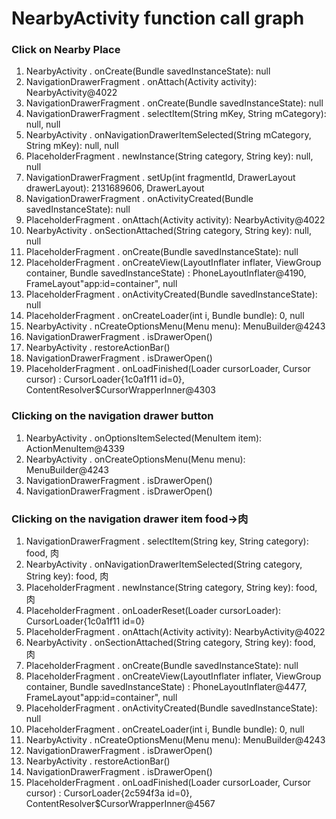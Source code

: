 # NearbyActivity function call graph
### Click on Nearby Place
1.  NearbyActivity           . onCreate(Bundle savedInstanceState): null
2.  NavigationDrawerFragment . onAttach(Activity activity): NearbyActivity@4022
3.  NavigationDrawerFragment . onCreate(Bundle savedInstanceState): null
4.  NavigationDrawerFragment . selectItem(String mKey, String mCategory): null, null
5.  NearbyActivity           . onNavigationDrawerItemSelected(String mCategory, String mKey): null, null
6.  PlaceholderFragment      . newInstance(String category, String key): null, null
7.  NavigationDrawerFragment . setUp(int fragmentId, DrawerLayout drawerLayout): 2131689606, DrawerLayout
8.  NavigationDrawerFragment . onActivityCreated(Bundle savedInstanceState): null
9.  PlaceholderFragment      . onAttach(Activity activity): NearbyActivity@4022
10. NearbyActivity           . onSectionAttached(String category, String key): null, null
11. PlaceholderFragment      . onCreate(Bundle savedInstanceState): null
12. PlaceholderFragment      . onCreateView(LayoutInflater inflater, ViewGroup container, Bundle savedInstanceState)
                               : PhoneLayoutInflater@4190, FrameLayout"app:id=container", null
13. PlaceholderFragment      . onActivityCreated(Bundle savedInstanceState): null
14. PlaceholderFragment      . onCreateLoader(int i, Bundle bundle): 0, null
15. NearbyActivity           . nCreateOptionsMenu(Menu menu): MenuBuilder@4243
16. NavigationDrawerFragment . isDrawerOpen()
17. NearbyActivity           . restoreActionBar()
18. NavigationDrawerFragment . isDrawerOpen()
19. PlaceholderFragment      . onLoadFinished(Loader<Cursor> cursorLoader, Cursor cursor)
                               : CursorLoader{1c0a1f11 id=0}, ContentResolver$CursorWrapperInner@4303

### Clicking on the navigation drawer button
1.  NearbyActivity           . onOptionsItemSelected(MenuItem item): ActionMenuItem@4339
2.  NearbyActivity           . onCreateOptionsMenu(Menu menu): MenuBuilder@4243
3.  NavigationDrawerFragment . isDrawerOpen()
4.  NavigationDrawerFragment . isDrawerOpen()

### Clicking on the navigation drawer item food->肉
1.  NavigationDrawerFragment . selectItem(String key, String category): food, 肉
2.  NearbyActivity           . onNavigationDrawerItemSelected(String category, String key): food, 肉
3.  PlaceholderFragment      . newInstance(String category, String key): food, 肉
4.  PlaceholderFragment      . onLoaderReset(Loader<Cursor> cursorLoader): CursorLoader{1c0a1f11 id=0}
9.  PlaceholderFragment      . onAttach(Activity activity): NearbyActivity@4022
10. NearbyActivity           . onSectionAttached(String category, String key): food, 肉
11. PlaceholderFragment      . onCreate(Bundle savedInstanceState): null
12. PlaceholderFragment      . onCreateView(LayoutInflater inflater, ViewGroup container, Bundle savedInstanceState)
                               : PhoneLayoutInflater@4477, FrameLayout"app:id=container", null
13. PlaceholderFragment      . onActivityCreated(Bundle savedInstanceState): null
14. PlaceholderFragment      . onCreateLoader(int i, Bundle bundle): 0, null
15. NearbyActivity           . nCreateOptionsMenu(Menu menu): MenuBuilder@4243
16. NavigationDrawerFragment . isDrawerOpen()
17. NearbyActivity           . restoreActionBar()
18. NavigationDrawerFragment . isDrawerOpen()
19. PlaceholderFragment      . onLoadFinished(Loader<Cursor> cursorLoader, Cursor cursor)
                               : CursorLoader{2c594f3a id=0}, ContentResolver$CursorWrapperInner@4567
